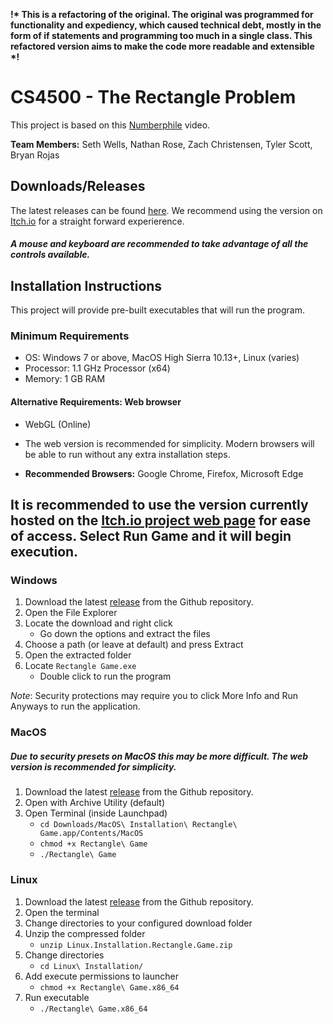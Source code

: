 

**!\* This is a refactoring of the original. The original was programmed for functionality and expediency, which caused technical debt, mostly in the form of if statements and programming too much in a single class. This refactored version aims to make the code more readable and extensible \*!**

# CS4500 - The Rectangle Problem
This project is based on this [Numberphile](https://www.youtube.com/watch?v=VZ25tZ9z6uI) video.

**Team Members:** Seth Wells, Nathan Rose, Zach Christensen, Tyler Scott, Bryan Rojas

## Downloads/Releases
The latest releases can be found [here](https://github.com/br36b/CS4500-The-Rectangle-Problem/releases).
We recommend using the version on [Itch.io](https://br36b.itch.io/the-rectangle-problem) for a straight forward experierence.

##### A mouse and keyboard are recommended to take advantage of all the controls available.
## Installation Instructions

This project will provide pre-built executables that will run the program. 

### Minimum Requirements
- OS: Windows 7 or above, MacOS High Sierra 10.13+, Linux (varies)  
- Processor: 1.1 GHz Processor (x64)  
- Memory: 1 GB RAM  

#### Alternative Requirements: Web browser  
- WebGL (Online)  
- The web version is recommended for simplicity. Modern browsers will be able to run without any extra installation steps.   

- **Recommended Browsers:** Google Chrome, Firefox, Microsoft Edge  

## It is recommended to use the version currently hosted on the [Itch.io project web page](https://br36b.itch.io/the-rectangle-problem) for ease of access. Select Run Game and it will begin execution.

### Windows
1. Download the latest [release](https://github.com/br36b/CS4500-The-Rectangle-Problem/releases) from the Github repository.
2. Open the File Explorer 
3. Locate the download and right click
    - Go down the options and extract the files
4. Choose a path (or leave at default) and press Extract
5. Open the extracted folder
6. Locate  `Rectangle Game.exe` 
    - Double click to run the program


*Note*: Security protections may require you to click More Info and Run Anyways to run the application.

### MacOS
##### Due to security presets on MacOS this may be more difficult. The web version is recommended for simplicity.

1. Download the latest [release](https://github.com/br36b/CS4500-The-Rectangle-Problem/releases) from the Github repository.
2. Open with Archive Utility (default)
3. Open Terminal (inside Launchpad)
    - `cd Downloads/MacOS\ Installation\ Rectangle\ Game.app/Contents/MacOS`
    - `chmod +x Rectangle\ Game` 
    - `./Rectangle\ Game`

### Linux
1. Download the latest [release](https://github.com/br36b/CS4500-The-Rectangle-Problem/releases) from the Github repository.
2. Open the terminal 
3. Change directories to your configured download folder
4. Unzip the compressed folder
    - `unzip Linux.Installation.Rectangle.Game.zip`  
5. Change directories
    - `cd Linux\ Installation/`  
6. Add execute permissions to launcher
    - `chmod +x Rectangle\ Game.x86_64`
7. Run executable
    - `./Rectangle\ Game.x86_64`

